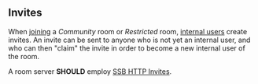 ## Invites

When [joining](Joining.md) a *Community* room or *Restricted* room, [internal users](../Stakeholders/Internal%20user.md) create invites. An invite can be sent to anyone who is not yet an internal user, and who can then "claim" the invite in order to become a new internal user of the room.

A room server **SHOULD** employ [SSB HTTP Invites](https://ssb-ngi-pointer.github.io/ssb-http-invite-spec/).
